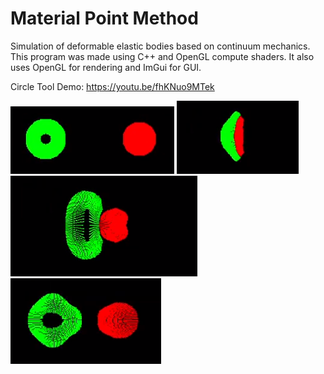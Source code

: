 # Material Point Method

Simulation of deformable elastic bodies based on continuum mechanics.
This program was made using C++ and OpenGL compute shaders.
It also uses OpenGL for rendering and ImGui for GUI.

Circle Tool Demo:
https://youtu.be/fhKNuo9MTek

![pic](MPM/pics/before.PNG)
![pic](MPM/pics/during.PNG)
![pic](MPM/pics/during2.PNG)
![pic](MPM/pics/after.PNG)